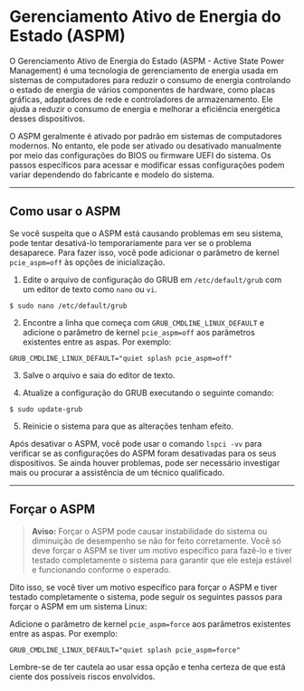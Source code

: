 # Gerenciamento Ativo de Energia do Estado (ASPM)

O Gerenciamento Ativo de Energia do Estado (ASPM - Active State Power Management) é uma tecnologia de gerenciamento de energia usada em sistemas de computadores para reduzir o consumo de energia controlando o estado de energia de vários componentes de hardware, como placas gráficas, adaptadores de rede e controladores de armazenamento. Ele ajuda a reduzir o consumo de energia e melhorar a eficiência energética desses dispositivos.

O ASPM geralmente é ativado por padrão em sistemas de computadores modernos. No entanto, ele pode ser ativado ou desativado manualmente por meio das configurações do BIOS ou firmware UEFI do sistema. Os passos específicos para acessar e modificar essas configurações podem variar dependendo do fabricante e modelo do sistema.

---
## Como usar o ASPM

Se você suspeita que o ASPM está causando problemas em seu sistema, pode tentar desativá-lo temporariamente para ver se o problema desaparece. Para fazer isso, você pode adicionar o parâmetro de kernel `pcie_aspm=off` às opções de inicialização.

1. Edite o arquivo de configuração do GRUB em `/etc/default/grub` com um editor de texto como `nano` ou `vi`.

```
$ sudo nano /etc/default/grub
```

2. Encontre a linha que começa com `GRUB_CMDLINE_LINUX_DEFAULT` e adicione o parâmetro de kernel `pcie_aspm=off` aos parâmetros existentes entre as aspas. Por exemplo:

```
GRUB_CMDLINE_LINUX_DEFAULT="quiet splash pcie_aspm=off"
```

3. Salve o arquivo e saia do editor de texto.

4. Atualize a configuração do GRUB executando o seguinte comando:

```
$ sudo update-grub
```

5. Reinicie o sistema para que as alterações tenham efeito.

Após desativar o ASPM, você pode usar o comando `lspci -vv` para verificar se as configurações do ASPM foram desativadas para os seus dispositivos. Se ainda houver problemas, pode ser necessário investigar mais ou procurar a assistência de um técnico qualificado.

---
## Forçar o ASPM

> **Aviso:** Forçar o ASPM pode causar instabilidade do sistema ou diminuição de desempenho se não for feito corretamente. Você só deve forçar o ASPM se tiver um motivo específico para fazê-lo e tiver testado completamente o sistema para garantir que ele esteja estável e funcionando conforme o esperado.

Dito isso, se você tiver um motivo específico para forçar o ASPM e tiver testado completamente o sistema, pode seguir os seguintes passos para forçar o ASPM em um sistema Linux:

Adicione o parâmetro de kernel `pcie_aspm=force` aos parâmetros existentes entre as aspas. Por exemplo:

```
GRUB_CMDLINE_LINUX_DEFAULT="quiet splash pcie_aspm=force"
```

Lembre-se de ter cautela ao usar essa opção e tenha certeza de que está ciente dos possíveis riscos envolvidos.